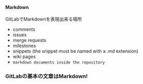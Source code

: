 #### Markdown

GitLabでMarkdownを表現出来る場所
- comments
- issues
- merge requests
- milestones
- snippets (the snippet must be named with a .md extension)
- wiki pages
- `markdown documents inside the repository`

### GitLabの基本の文章はMarkdown!
